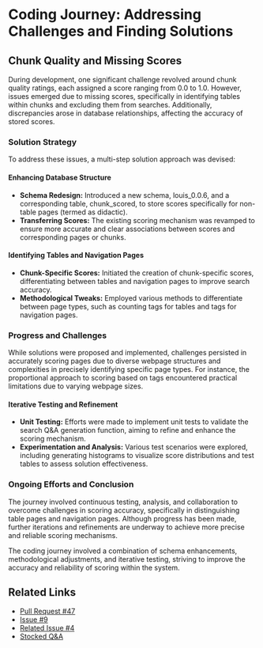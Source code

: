 # Coding Journey: Addressing Challenges and Finding Solutions

## Chunk Quality and Missing Scores
During development, one significant challenge revolved around chunk quality
ratings, each assigned a score ranging from 0.0 to 1.0. However, issues emerged
due to missing scores, specifically in identifying tables within chunks and
excluding them from searches. Additionally, discrepancies arose in database
relationships, affecting the accuracy of stored scores.

### Solution Strategy
To address these issues, a multi-step solution approach was devised:

#### Enhancing Database Structure
- **Schema Redesign:** Introduced a new schema, louis_0.0.6, and a corresponding
  table, chunk_scored, to store scores specifically for non-table pages (termed
  as didactic).
- **Transferring Scores:** The existing scoring mechanism was revamped to ensure
  more accurate and clear associations between scores and corresponding pages or
  chunks.

#### Identifying Tables and Navigation Pages
- **Chunk-Specific Scores:** Initiated the creation of chunk-specific scores,
  differentiating between tables and navigation pages to improve search
  accuracy.
- **Methodological Tweaks:** Employed various methods to differentiate between
  page types, such as counting <tr> tags for tables and <a> tags for navigation
  pages.

### Progress and Challenges
While solutions were proposed and implemented, challenges persisted in
accurately scoring pages due to diverse webpage structures and complexities in
precisely identifying specific page types. For instance, the proportional
approach to scoring based on <tr> tags encountered practical limitations due to
varying webpage sizes.

#### Iterative Testing and Refinement
- **Unit Testing:** Efforts were made to implement unit tests to validate the
  search Q&A generation function, aiming to refine and enhance the scoring
  mechanism.
- **Experimentation and Analysis:** Various test scenarios were explored,
  including generating histograms to visualize score distributions and test
  tables to assess solution effectiveness.

### Ongoing Efforts and Conclusion
The journey involved continuous testing, analysis, and collaboration to overcome
challenges in scoring accuracy, specifically in distinguishing table pages and
navigation pages. Although progress has been made, further iterations and
refinements are underway to achieve more precise and reliable scoring
mechanisms.

The coding journey involved a combination of schema enhancements, methodological
adjustments, and iterative testing, striving to improve the accuracy and
reliability of scoring within the system.

## Related Links
- [Pull Request #47](https://github.com/ai-cfia/ailab-db/pull/47)
- [Issue #9](https://github.com/ai-cfia/ailab-db/issues/9)
- [Related Issue #4](https://github.com/ai-cfia/finesse-data/issues/4)
- [Stocked
  Q&A](https://github.com/ai-cfia/finesse-data/tree/issue4-new-qna-for-search-jt)
